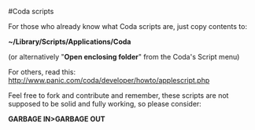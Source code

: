 #Coda scripts

For those who already know what Coda scripts are, just copy contents to:

__~/Library/Scripts/Applications/Coda__

(or alternatively "**Open enclosing folder**" from the Coda's Script menu)


For others, read this: http://www.panic.com/coda/developer/howto/applescript.php

Feel free to fork and contribute and remember, these scripts are not supposed to be solid and fully working, so please consider:

**GARBAGE IN>GARBAGE OUT**